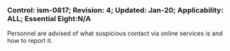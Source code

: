 ### Control: ism-0817; Revision: 4; Updated: Jan-20; Applicability: ALL; Essential Eight:N/A
<p>Personnel are advised of what suspicious contact via online services is and how to report it.</p>
